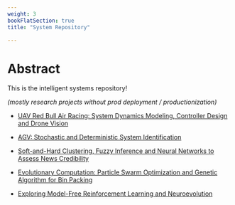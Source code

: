 ```yaml
---
weight: 3
bookFlatSection: true
title: "System Repository"

---
```


# **Abstract**


This is the intelligent systems repository! 

*(mostly research projects without prod deployment / productionization)*


- [UAV Red Bull Air Racing: System Dynamics Modeling, Controller Design and Drone Vision](https://ricardochin.com/docs/code/uav/)

- [AGV: Stochastic and Deterministic System Identification](https://ricardochin.com/docs/code/agv/)

- [Soft-and-Hard Clustering, Fuzzy Inference and Neural Networks to Assess News Credibility](https://ricardochin.com/docs/code/deep-learning-fake-news/)

- [Evolutionary Computation: Particle Swarm Optimization and Genetic Algorithm for Bin Packing](https://ricardochin.com/docs/code/bin-packing/)

- [Exploring Model-Free Reinforcement Learning and Neuroevolution](https://ricardochin.com/docs/code/snake-game/)






